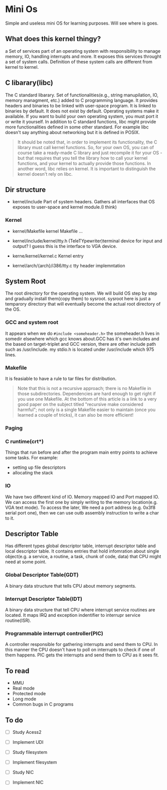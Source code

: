 # Mini Os
Simple and useless mini OS for learning purposes. Will see where is goes.

## What does this kernel thingy?
a Set of services part of an operating system with responsibility to manage memory, IO, handling interrupts and more.
It exposes this services throught a set of system calls. Definition of these system calls are different from kernel to kernel.

## **C libarary(libc)**
The C standard libarary. Set of functionalities(e.g., string manupilation, IO, memory managment, etc.) added to C programming language. It provides headers and binaries to be linked with user-space program. It is linked to binaries by default.
It does not exist by default. Operating systems make it available. If you want to build your own operating system, you must port it or write it yourself.
In addition to C standard functions, libc might provide more functionalities defined in some other standard. For example libc doesn't say anything about networking but it is defined in POSIX.
> It should be noted that, in order to implement its functionality, the C library must call kernel functions. So, for your own OS, you can of course take a ready-made C library and just recompile it for your OS - but that requires that you tell the library how to call your kernel functions, and your kernel to actually provide those functions.
In another word, libc relies on kernel. It is important to distinguish the kernel doesn't rely on libc.


## Dir structure

- kernel/include
Part of system headers.
Gathers all interfaces that OS exposes to user-space and kernel module.(I think)

### Kernel

- kernel/Makefile
kernel Makefile ...

- kernel/include/kernel/tty.h
(TeleTYpewriter)terminal device for input and output?
I guess this is the interface to VGA device.

- kerne/kernel/kernel.c
Kernel entry

- kernel/arch/{arch}/i386/tty.c
tty header implemntation

## System Root
The root directory for the operating system. We will build OS step by step and gradually install them(copy them) to sysroot. sysroot here is just a temparory directory that will eventually become the actual root directory of the OS. 

### GCC and system root
It appears when we do `#include <someheader.h>` the someheader.h lives in somedir elsewhere which gcc knows about.GCC has it's own includes and the based on target-triplet and GCC version, there are other include path such as /usr/include. my stdio.h is located under /usr/include which 975 lines.

### Makefile
It is feasiable to have a rule to tar files for distribution.
> Note that this is not a recursive approach; there is no Makefile in those subdirectories. Dependencies are hard enough to get right if you use one Makefile. At the bottom of this article is a link to a very good paper on the subject titled "recursive make considered harmful"; not only is a single Makefile easier to maintain (once you learned a couple of tricks), it can also be more efficient!

### Paging

### C runtime(crt*)
Things that run before and after the program main entry points to achieve some tasks.
For example:
- setting up file descriptors
- allocating the stack

### IO
We have two different kind of IO. Memory mapped IO and Port mapped IO. We can access the first one by simply writing to the memory location(e.g. VGA text mode). To access the later, We need a port address (e.g. 0x3f8 serial port one), then we can use outb assembly instruction to write a char to it.

## Descriptor Table
Has different types global descriptor table, interrupt descriptor table and local descriptor table. It contains entries that hold infomration about single object(e.g. a service, a routine, a task, chunk of code, data) that CPU might need at some point.

### Global Descriptor Table(GDT)
A binary data structure that tells CPU about memory segments. 

### Interrupt Descriptor Table(IDT)
A binary data structure that tell CPU where interrupt service routines are located. It maps IRQ and exception indentifier to interrupr service routine(ISR).

### Programmable interrupt controller(PIC) 
A controller responsible for gathering interrupts and send them to CPU. In this manner the CPU doesn't have to poll on interrupts to check if one of them happens. PIC gets the interrupts and send them to CPU as it sees fit.

## To read
- MMU
- Real mode
- Protected mode
- Long mode
- Common bugs in C programs

## To do
- [ ] Study Acess2
- [ ] Implement UDI
- [ ] Study filesystem
- [ ] Implement filesystem
- [ ] Study NIC
- [ ] Implement NIC

